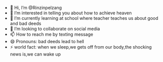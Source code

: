 - 👋 Hi, I’m @Rinzinpelzang
- 👀 I’m interested in telling you about how to achieve heaven
- 🌱 I’m currently learning at school where teacher teaches us about good and bad deeds
- 💞️ I’m looking to collaborate on social media 
- 📫 How to reach me by texting message 
- 😄 Pronouns: bad deeds lead to hell
- ⚡ world fact: when we sleep,we gets off from our body,the shocking news is,we can wake up

<!---
Rinzinpelzang/Rinzinpelzang is a ✨ special ✨ repository because its `README.md` (this file) appears on your GitHub profile.
You can click the Preview link to take a look at your changes.
--->
